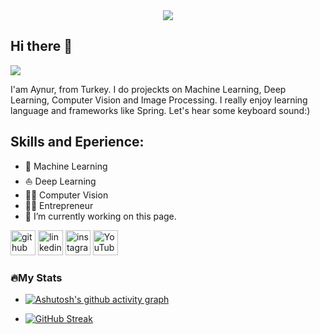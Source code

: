 


<div align="center">
  <img src="https://www.cybermagonline.com/upload/yapay-zeka.gif" />
</div>





## Hi there 👋



![](https://www.linkedin.com/in/aynur-%C3%A7elebi-5b2b2a1a2)

I'am Aynur, from Turkey.  I do projeckts on Machine Learning, Deep Learning, Computer Vision and Image Processing. I really enjoy learning language and frameworks like Spring. Let's hear some keyboard sound:)

## Skills and Eperience:


 - 🤖 Machine Learning
 - ⛵ Deep Learning 
 - 👨‍💻 Computer Vision 
 - 👩‍💼 Entrepreneur
- 🔭 I’m currently working on this page. 


[<img src='https://cdn.jsdelivr.net/npm/simple-icons@3.0.1/icons/github.svg' alt='github' height='40'>](https://github.com/https://github.com/aynurcelebi)  [<img src='https://cdn.jsdelivr.net/npm/simple-icons@3.0.1/icons/linkedin.svg' alt='linkedin' height='40'>](https://www.linkedin.com/in/https://www.linkedin.com/in/aynur-%C3%A7elebi-5b2b2a1a2/)  [<img src='https://cdn.jsdelivr.net/npm/simple-icons@3.0.1/icons/instagram.svg' alt='instagram' height='40'>]( https://www.instagram.com/invites/contact/?i=85uv6x98s64b&utm_content=ikp2ci1)  [<img src='https://cdn.jsdelivr.net/npm/simple-icons@3.0.1/icons/youtube.svg' alt='YouTube' height='40'>](https://www.youtube.com/channel/https://www.youtube.com/channel/UCc7k32cjtrI9l90yoLwhcUA)  

### 🔥My Stats





- [![Ashutosh's github activity graph](https://activity-graph.herokuapp.com/graph?username=aynurcelebi&theme=dracula)](https://github.com/aynurcelebi/github-readme-activity-graph)

- [![GitHub Streak](http://github-readme-streak-stats.herokuapp.com?user=your-github-username&theme=dark&background=000000)](https://git.io/streak-stats)
